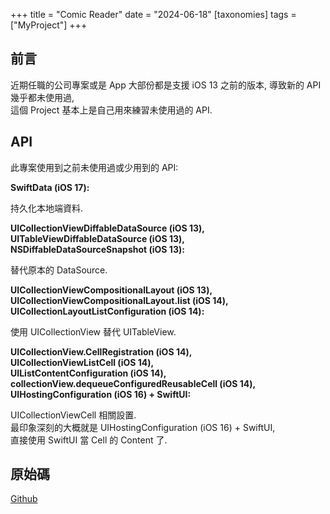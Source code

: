 +++
title = "Comic Reader"
date = "2024-06-18"
[taxonomies]
tags = ["MyProject"]
+++

## 前言

近期任職的公司專案或是 App 大部份都是支援 iOS 13 之前的版本, 導致新的 API 幾乎都未使用過,  
這個 Project 基本上是自己用來練習未使用過的 API.

## API

此專案使用到之前未使用過或少用到的 API:

**SwiftData (iOS 17):**

持久化本地端資料.
  
**UICollectionViewDiffableDataSource (iOS 13),  
UITableViewDiffableDataSource (iOS 13),  
NSDiffableDataSourceSnapshot (iOS 13):**

替代原本的 DataSource.

**UICollectionViewCompositionalLayout (iOS 13),  
UICollectionViewCompositionalLayout.list (iOS 14),  
UICollectionLayoutListConfiguration (iOS 14):**

使用 UICollectionView 替代 UITableView.

**UICollectionView.CellRegistration (iOS 14),  
UICollectionViewListCell (iOS 14),  
UIListContentConfiguration  (iOS 14),  
collectionView.dequeueConfiguredReusableCell (iOS 14),  
UIHostingConfiguration (iOS 16) + SwiftUI:**

UICollectionViewCell 相關設置.  
最印象深刻的大概就是 UIHostingConfiguration (iOS 16) + SwiftUI,  
直接使用 SwiftUI 當 Cell 的 Content 了.

## 原始碼

[Github](https://github.com/shinrenpan/Comic)
